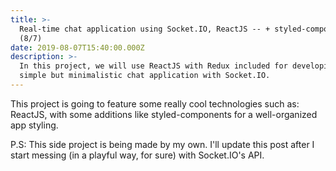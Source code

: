 ```yaml
---
title: >-
  Real-time chat application using Socket.IO, ReactJS -- + styled-components --
  (8/7)
date: 2019-08-07T15:40:00.000Z
description: >-
  In this project, we will use ReactJS with Redux included for developing a
  simple but minimalistic chat application with Socket.IO.
---
```

This project is going to feature some really cool technologies such as: ReactJS, with some additions like styled-components for a well-organized app styling.



P.S: This side project is being made by my own. I'll update this post after I start messing (in a playful way, for sure) with Socket.IO's API.
